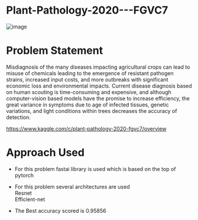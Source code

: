 # Plant-Pathology-2020---FGVC7

![image](https://user-images.githubusercontent.com/34689952/88936638-bca8c980-d2a0-11ea-97eb-728605390f0b.png)

# Problem Statement

Misdiagnosis of the many diseases impacting agricultural crops can lead to misuse of chemicals leading to the emergence of resistant pathogen strains, increased input costs, and more outbreaks with significant economic loss and environmental impacts. Current disease diagnosis based on human scouting is time-consuming and expensive, and although computer-vision based models have the promise to increase efficiency, the great variance in symptoms due to age of infected tissues, genetic variations, and light conditions within trees decreases the accuracy of detection. 

https://www.kaggle.com/c/plant-pathology-2020-fgvc7/overview </br>

# Approach Used

* For this problem fastai library is used which is based on the top of pytorch
* For this problem several architectures are used</br>
   Resnet</br>
   Efficient-net</br>

* The Best accuracy scored is 0.95856
